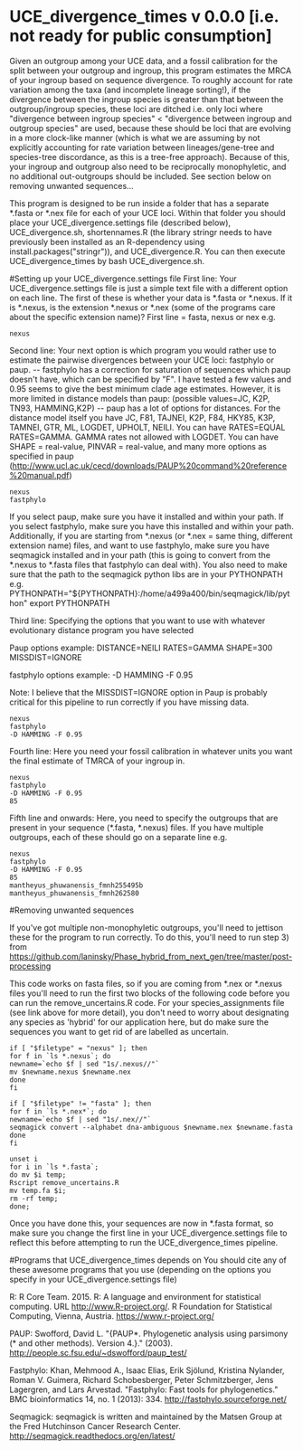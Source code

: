 # UCE_divergence_times v 0.0.0 [i.e. not ready for public consumption]
Given an outgroup among your UCE data, and a fossil calibration for the split between your outgroup and ingroup, this program estimates the MRCA of your ingroup based on sequence divergence. To roughly account for  rate variation among the taxa (and incomplete lineage sorting!), if the divergence between the ingroup species is greater than that between the outgroup/ingroup species, these loci are ditched i.e. only loci where "divergence between ingroup species" < "divergence between ingroup and outgroup species" are used, because these should be loci that are evolving in a more clock-like manner (which is what we are assuming by not explicitly accounting for rate variation between lineages/gene-tree and species-tree discordance, as this is a tree-free approach). Because of this, your ingroup and outgroup also need to be reciprocally monophyletic, and no additional out-outgroups should be included. See section below on removing unwanted sequences...

This program is designed to be run inside a folder that has a separate *.fasta or *.nex file for each of your UCE loci. Within that folder you should place your UCE_divergence.settings file (described below), UCE_divergence.sh, shortennames.R (the library stringr needs to have previously been installed as an R-dependency using install.packages("stringr")), and UCE_divergence.R. You can then execute UCE_divergence_times by bash UCE_divergence.sh.

#Setting up your UCE_divergence.settings file
First line:
Your UCE_divergence.settings file is just a simple text file with a different option on each line. The first of these is whether your data is *.fasta or *.nexus. If it is *.nexus, is the extension *.nexus or *.nex (some of the programs care about the specific extension name)? First line = fasta, nexus or nex e.g.
```
nexus
```

Second line:
Your next option is which program you would rather use to estimate the pairwise divergences between your UCE loci: fastphylo or paup. 
-- fastphylo has a correction for saturation of sequences which paup doesn't have, which can be specified by "F". I have tested a few values and 0.95 seems to give the best minimum clade age estimates. However, it is more limited in distance models than paup: (possible values=JC, K2P, TN93, HAMMING,K2P)
-- paup has a lot of options for distances. For the distance model itself you have JC, F81, TAJNEI, K2P, F84, HKY85, K3P, TAMNEI, GTR, ML, LOGDET, UPHOLT, NEILI. You can have RATES=EQUAL RATES=GAMMA. GAMMA rates not allowed with LOGDET. You can have SHAPE = real-value, PINVAR = real-value, and many more options as specified in paup (http://www.ucl.ac.uk/cecd/downloads/PAUP%20command%20reference%20manual.pdf)
```
nexus
fastphylo
```

If you select paup, make sure you have it installed and within your path. If you select fastphylo, make sure you have this installed and within your path. Additionally, if you are starting from *.nexus (or *.nex = same thing, different extension name) files, and want to use fastphylo, make sure you have seqmagick installed and in your path  (this is going to convert from the *.nexus to *.fasta files that fastphylo can deal with). You also need to make sure that the path to the seqmagick python libs are in your PYTHONPATH e.g.
PYTHONPATH="${PYTHONPATH}:/home/a499a400/bin/seqmagick/lib/python"
export PYTHONPATH

Third line:
Specifying the options that you want to use with whatever evolutionary distance program you have selected

Paup options example:
DISTANCE=NEILI RATES=GAMMA SHAPE=300 MISSDIST=IGNORE

fastphylo options example:
-D HAMMING -F 0.95

Note: I believe that the MISSDIST=IGNORE option in Paup is probably critical for this pipeline to run correctly if you have missing data.

```
nexus
fastphylo
-D HAMMING -F 0.95
```

Fourth line: 
Here you need your fossil calibration in whatever units you want the final estimate of TMRCA of your ingroup in.

```
nexus
fastphylo
-D HAMMING -F 0.95
85
```

Fifth line and onwards:
Here, you need to specify the outgroups that are present in your sequence (*.fasta, *.nexus) files. If you have multiple outgroups, each of these should go on a separate line e.g.
```
nexus
fastphylo
-D HAMMING -F 0.95
85
mantheyus_phuwanensis_fmnh255495b
mantheyus_phuwanensis_fmnh262580
```

#Removing unwanted sequences

If you've got multiple non-monophyletic outgroups, you'll need to jettison these for the program to run correctly. To do this, you'll need to run step 3) from https://github.com/laninsky/Phase_hybrid_from_next_gen/tree/master/post-processing

This code works on fasta files, so if you are coming from *.nex or *.nexus files you'll need to run the first two blocks of the following code before you can run the remove_uncertains.R code. For your species_assignments file (see link above for more detail), you don't need to worry about designating any species as 'hybrid' for our application here, but do make sure the sequences you want to get rid of are labelled as uncertain.

```
if [ "$filetype" = "nexus" ]; then
for f in `ls *.nexus`; do 
newname=`echo $f | sed "1s/.nexus//"`
mv $newname.nexus $newname.nex
done
fi

if [ "$filetype" != "fasta" ]; then
for f in `ls *.nex*`; do 
newname=`echo $f | sed "1s/.nex//"`
seqmagick convert --alphabet dna-ambiguous $newname.nex $newname.fasta
done
fi

unset i
for i in `ls *.fasta`;
do mv $i temp;
Rscript remove_uncertains.R
mv temp.fa $i;
rm -rf temp;
done;
```

Once you have done this, your sequences are now in *.fasta format, so make sure you change the first line in your UCE_divergence.settings file to reflect this before attempting to run the UCE_divergence_times pipeline.

#Programs that UCE_divergence_times depends on
You should cite any of these awesome programs that you use (depending on the options you specify in your UCE_divergence.settings file)

R: R Core Team.  2015.  R: A language and environment for statistical computing. URL http://www.R-project.org/. R Foundation for Statistical Computing, Vienna, Austria. https://www.r-project.org/

PAUP: Swofford, David L. "{PAUP*. Phylogenetic analysis using parsimony (* and other methods). Version 4.}." (2003). http://people.sc.fsu.edu/~dswofford/paup_test/

Fastphylo: Khan, Mehmood A., Isaac Elias, Erik Sjölund, Kristina Nylander, Roman V. Guimera, Richard Schobesberger, Peter Schmitzberger, Jens Lagergren, and Lars Arvestad. "Fastphylo: Fast tools for phylogenetics." BMC bioinformatics 14, no. 1 (2013): 334. http://fastphylo.sourceforge.net/

Seqmagick: seqmagick is written and maintained by the Matsen Group at the Fred Hutchinson Cancer Research Center. http://seqmagick.readthedocs.org/en/latest/

